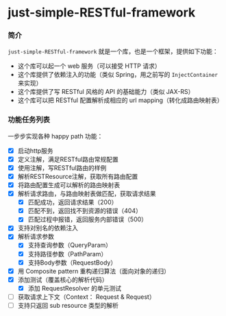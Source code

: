 # just-simple-RESTful-framework

### 简介

`just-simple-RESTful-framework` 就是一个库，也是一个框架，提供如下功能：

- 这个库可以起一个 web 服务（可以接受 HTTP 请求）
- 这个库提供了依赖注入的功能（类似 Spring，用之前写的 `InjectContainer` 来实现）
- 这个库提供了写 RESTful 风格的 API 的基础能力（类似 JAX-RS）
- 这个库可以把 RESTful 配置解析成相应的 url mapping（转化成路由映射表）

### 功能任务列表

一步步实现各种 happy path 功能：

- [x] 启动http服务
- [x] 定义注解，满足RESTful路由常规配置
- [x] 使用注解，写RESTful路由的样例
- [x] 解析RESTResource注解，获取所有路由配置
- [x] 将路由配置生成可以解析的路由映射表
- [x] 解析请求路由，与路由映射表做匹配，获取请求结果
    - [x] 匹配成功，返回请求结果（200）
    - [x] 匹配不到，返回找不到资源的错误（404）
    - [x] 匹配过程中报错，返回服务内部错误（500）
- [x] 支持对别名的依赖注入
- [x] 解析请求参数
  - [x] 支持查询参数（QueryParam）
  - [x] 支持路径参数（PathParam）
  - [x] 支持Body参数（RequestBody）
- [x] 用 Composite pattern 重构递归算法（面向对象的递归）
- [x] 添加测试（覆盖核心的解析代码）
  - [x] 添加 RequestResolver 的单元测试
- [ ] 获取请求上下文（Context： Request & Request）
- [ ] 支持只返回 sub resource 类型的解析
